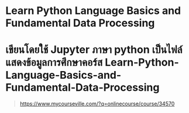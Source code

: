 # Learn Python Language Basics and Fundamental Data Processing
 
 # เขียนโดยใช้ Jupyter ภาษา python เป็นไฟล์แสดงข้อมูลการศึกษาคอร์ส Learn-Python-Language-Basics-and-Fundamental-Data-Processing 

>https://www.mycourseville.com/?q=onlinecourse/course/34570
